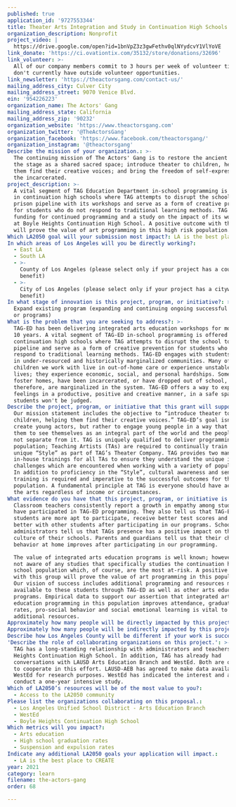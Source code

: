 ```yaml
---
published: true
application_id: '9727553344'
title: Theater Arts Integration and Study in Continuation High Schools
organization_description: Nonprofit
project_video: |
  https://drive.google.com/open?id=1bnVpZ3z3gwFethv0qlNYydcvY1VlYoVE
link_donate: 'https://ci.ovationtix.com/35132/store/donations/32696'
link_volunteer: >-
  All of our company members commit to 3 hours per week of volunteer time, so we
  don't currently have outside volunteer opportunities. 
link_newsletter: 'https://theactorsgang.com/contact-us/'
mailing_address_city: Culver City
mailing_address_street: 9070 Venice Blvd.
ein: '954226223'
organization_name: The Actors' Gang
mailing_address_state: California
mailing_address_zip: '90232'
organization_website: 'https://www.theactorsgang.com'
organization_twitter: '@TheActorsGang'
organization_facebook: 'https://www.facebook.com/theactorsgang/'
organization_instagram: '@theactorsgang'
Describe the mission of your organization.: >-
  The continuing mission of The Actors' Gang is to restore the ancient sense of
  the stage as a shared sacred space; introduce theater to children, helping
  them find their creative voices; and bring the freedom of self-expression to
  the incarcerated. 
project_description: >-
  A vital segment of TAG Education Department in-school programming is offered
  in continuation high schools where TAG attempts to disrupt the school to
  prison pipeline with its workshops and serve as a form of creative prevention
  for students who do not respond to traditional learning methods. TAG seeks
  funding for continued programming and a study on the impact of its workshops
  at Boyle Heights Continuation High School. A positive outcome with this group
  will prove the value of art programming in this high risk population.
Which LA2050 goal will your submission most impact?: LA is the best place to LEARN
In which areas of Los Angeles will you be directly working?:
  - East LA
  - South LA
  - >-
    County of Los Angeles (please select only if your project has a countywide
    benefit)
  - >-
    City of Los Angeles (please select only if your project has a citywide
    benefit)
In what stage of innovation is this project, program, or initiative?: >-
  Expand existing program (expanding and continuing ongoing successful projects
  or programs)
What is the problem that you are seeking to address?: >-
  TAG-ED has been delivering integrated arts education workshops for more than
  10 years. A vital segment of TAG-ED in-school programming is offered in
  continuation high schools where TAG attempts to disrupt the school to prison
  pipeline and serve as a form of creative prevention for students who do not
  respond to traditional learning methods. TAG-ED engages with students who live
  in under-resourced and historically marginalized communities. Many of the
  children we work with live in out-of-home care or experience unstable home
  lives; they experience economic, social, and personal hardships. Some are in
  foster homes, have been incarcerated, or have dropped out of school, and,
  therefore, are marginalized in the system. TAG-ED offers a way to express
  feelings in a productive, positive and creative manner, in a safe space where
  students won't be judged. 
Describe the project, program, or initiative that this grant will support to address the problem identified.: >-
  Our mission statement includes the objective to “introduce theater to
  children, helping them find their creative voices.” TAG-ED’s goal isn’t to
  create young actors, but rather to engage young people in a way that allows
  them to see themselves as an integral part of the world and the people in it,
  not separate from it. TAG is uniquely qualified to deliver programming to this
  population; Teaching Artists (TAs) are required to continually train in our
  unique “Style” as part of TAG’s Theater Company. TAG provides two mandatory,
  in-house trainings for all TAs to ensure they understand the unique issues and
  challenges which are encountered when working with a variety of populations.
  In addition to proficiency in the “Style”, cultural awareness and sensitivity
  training is required and imperative to the successful outcomes for this
  population. A fundamental principle at TAG is everyone should have access to
  the arts regardless of income or circumstances.
What evidence do you have that this project, program, or initiative is or will be successful, and how will you define and measure success?: >
  Classroom teachers consistently report a growth in empathy among students who
  have participated in TAG-ED programming. They also tell us that TAG-ED
  students are more apt to participate, receive better test scores and get along
  better with other students after participating in our programs. School
  administrators tell us that TAGs presence has a positive impact on the entire
  culture of their schools. Parents and guardians tell us that their children’s
  behavior at home improves after participating in our programming. 

  The value of integrated arts education programs is well known; however, we are
  not aware of any studies that specifically studies the continuation high
  school population which, of course, are the most at-risk. A positive outcome
  with this group will prove the value of art programming in this population.
  Our vision of success includes additional programming and resources made
  available to these students through TAG-ED as well as other arts education
  programs. Empirical data to support our assertion that integrated arts
  education programming in this population improves attendance, graduation
  rates, pro-social behavior and social emotional learning is vital to acquire
  additional resources.
Approximately how many people will be directly impacted by this project, program, or initiative?: '75'
Approximately how many people will be indirectly impacted by this project, program, or initiative?: '2430'
Describe how Los Angeles County will be different if your work is successful.: "In LAUSD there are 41 continuation high schools with an enrollment of 2,430 students. TAG-ED currently has the resources to offer programming in two of those schools. Having PROOF of the positive impact of programming will theoretically change the way resources and programs are delivered to this population impacting the students, their families and the community.\n\n“Overall school culture has improved; students who do not relate positively or have had positive relationships in school have been able to cultivate an improved school experience while participating in the workshops.” \n-\tWanda Helton Robinson, Principal, Whitney Young Continuation High School\n"
'Describe the role of collaborating organizations on this project.': >-
  TAG has a long-standing relationship with administrators and teachers at Boyle
  Heights Continuation High School. In addition, TAG has already had
  conversations with LAUSD Arts Education Branch and WestEd. Both are on board
  to cooperate in this effort. LAUSD-AEB has agreed to make data available to
  WestEd for research purposes. WestEd has indicated the interest and ability to
  conduct a one-year intensive study. 
Which of LA2050’s resources will be of the most value to you?:
  - Access to the LA2050 community
Please list the organizations collaborating on this proposal.:
  - Los Angeles Unified School District - Arts Education Branch
  - WestEd
  - Boyle Heights Continuation High School
Which metrics will you impact?:
  - Arts education
  - High school graduation rates
  - Suspension and expulsion rates
Indicate any additional LA2050 goals your application will impact.:
  - LA is the best place to CREATE
year: 2021
category: learn
filename: the-actors-gang
order: 68

---
```

